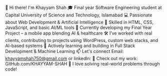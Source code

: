 👋 Hi there! I'm Khayyam Shah
🎓 Final year Software Engineering student at Capital University of Science and Technology, Islamabad
💻 Passionate about Web Development & Artificial Intelligence
🔧 Skilled in HTML, CSS, JavaScript, and basic AI/ML tools
📱 Currently developing my Final Year Project – a mobile app blending AI & healthcare
🛠️ I’ve worked with real clients, contributing to projects using WordPress, custom web stacks, and AI-based systems
🌱 Actively learning and building in Full Stack Development & Machine Learning
📫 Let's connect Email: khayyamshah750@gmail.com
   or linkedIn: 
📂 Check out my work: GitHub.com/KHAYYAM-SHAH
🚀 I love solving real-world problems through code!

<!---
KHAYYAM-SHAH/KHAYYAM-SHAH is a ✨ special ✨ repository because its `README.md` (this file) appears on your GitHub profile.
You can click the Preview link to take a look at your changes.
--->
